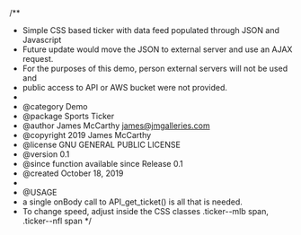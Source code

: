 /**
 * Simple CSS based ticker with data feed populated through JSON and Javascript
 * Future update would move the JSON to external server and use an AJAX request.
 * For the purposes of this demo, person external servers will not be used and
 * public access to API or AWS bucket were not provided. 
 *
 * @category   Demo
 * @package    Sports Ticker
 * @author     James McCarthy <james@jmgalleries.com>
 * @copyright  2019 James McCarthy
 * @license    GNU GENERAL PUBLIC LICENSE
 * @version    0.1
 * @since      function available since Release 0.1   
 * @created    October 18, 2019   
 * 
 * @USAGE   
 * a single onBody call to API_get_ticket() is all that is needed. 
 * To change speed, adjust inside the CSS classes .ticker--mlb span, .ticker--nfl span
 */